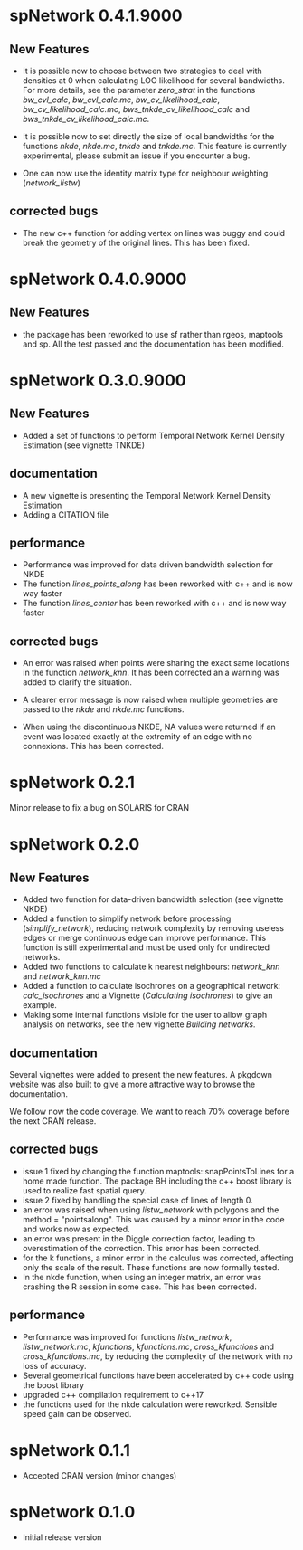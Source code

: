 # spNetwork 0.4.1.9000

## New Features

* It is possible now to choose between two strategies to deal with densities at 0 when calculating LOO likelihood for several bandwidths. For more details, see the parameter *zero_strat* in the functions *bw_cvl_calc*, *bw_cvl_calc.mc*, *bw_cv_likelihood_calc*, *bw_cv_likelihood_calc.mc*, *bws_tnkde_cv_likelihood_calc* and *bws_tnkde_cv_likelihood_calc.mc*.

* It is possible now to set directly the size of local bandwidths for the functions *nkde*, *nkde.mc*, *tnkde* and *tnkde.mc*. This feature is currently experimental, please submit an issue if you encounter a bug.

* One can now use the identity matrix type for neighbour weighting (*network_listw*)

## corrected bugs

* The new c++ function for adding vertex on lines was buggy and could break the geometry of the original lines. This has been fixed.

# spNetwork 0.4.0.9000

## New Features

* the package has been reworked to use sf rather than rgeos, maptools and sp. All the test passed and the documentation has been modified.

# spNetwork 0.3.0.9000

## New Features

* Added a set of functions to perform Temporal Network Kernel Density Estimation (see vignette TNKDE)

## documentation

* A new vignette is presenting the Temporal Network Kernel Density Estimation
* Adding a CITATION file

## performance

* Performance was improved for data driven bandwidth selection for NKDE
* The function *lines_points_along* has been reworked with c++ and is now way faster
* The function *lines_center* has been reworked with c++ and is now way faster

## corrected bugs

* An error was raised when points were sharing the exact same locations in the function *network_knn*. It has been corrected an a warning was added to clarify the situation.

* A clearer error message is now raised when multiple geometries are passed to the  *nkde* and *nkde.mc* functions.

* When using the discontinuous NKDE, NA values were returned if an event was located exactly at the extremity of an edge with no connexions. This has been corrected.

# spNetwork 0.2.1

Minor release to fix a bug on SOLARIS for CRAN

# spNetwork 0.2.0

## New Features

* Added two function for data-driven bandwidth selection (see vignette NKDE)
* Added a function to simplify network before processing (*simplify_network*), reducing network complexity by removing useless edges or merge continuous edge can improve performance. This function is still experimental and must be used only for undirected networks.
* Added two functions to calculate k nearest neighbours: *network_knn* and *network_knn.mc*
* Added a function to calculate isochrones on a geographical network: *calc_isochrones* and a Vignette (*Calculating isochrones*) to give an example.
* Making some internal functions visible for the user to allow graph analysis on networks, see the new vignette *Building networks*.

## documentation

Several vignettes were added to present the new features. A pkgdown website was also built to give a more attractive way to browse the documentation.

We follow now the code coverage. We want to reach 70% coverage before the next CRAN release.

## corrected bugs

* issue 1 fixed by changing the function maptools::snapPointsToLines for a home made function. The package BH including the c++ boost library is used to realize fast spatial query.
* issue 2 fixed by handling the special case of lines of length 0.
* an error was raised when using *listw_network* with polygons and the method = "pointsalong". This was caused by a minor error in the code and works now as expected.
* an error was present in the Diggle correction factor, leading to overestimation of the correction. This error has been corrected.
* for the k functions, a minor error in the calculus was corrected, affecting only the scale of the result. These functions are now formally tested.
* In the nkde function, when using an integer matrix, an error was crashing the R session in some case. This has been corrected.

## performance

* Performance was improved for functions *listw_network*, *listw_network.mc*, *kfunctions*, *kfunctions.mc*, *cross_kfunctions* and *cross_kfunctions.mc*, by reducing the complexity of the network with no loss of accuracy.
* Several geometrical functions have been accelerated by c++ code using the boost library
* upgraded c++ compilation requirement to c++17
* the functions used for the nkde calculation were reworked. Sensible speed gain can be observed.

# spNetwork 0.1.1

* Accepted CRAN version (minor changes)

# spNetwork 0.1.0
  
* Initial release version
